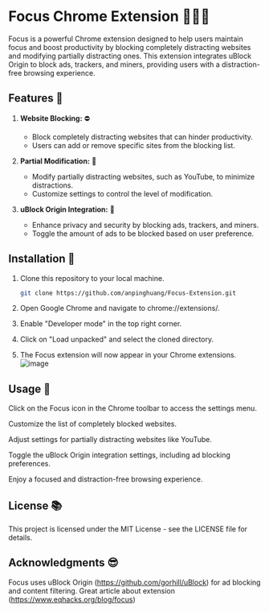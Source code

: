 # Focus Chrome Extension 🌟😵‍💫

Focus is a powerful Chrome extension designed to help users maintain focus and boost productivity by blocking completely distracting websites and modifying partially distracting ones. This extension integrates uBlock Origin to block ads, trackers, and miners, providing users with a distraction-free browsing experience.

## Features 🎉

1. **Website Blocking:** ⛔
   - Block completely distracting websites that can hinder productivity.
   - Users can add or remove specific sites from the blocking list.

2. **Partial Modification:** 🔀
   - Modify partially distracting websites, such as YouTube, to minimize distractions.
   - Customize settings to control the level of modification.

3. **uBlock Origin Integration:** 🚫
   - Enhance privacy and security by blocking ads, trackers, and miners.
   - Toggle the amount of ads to be blocked based on user preference.

## Installation 📲

1. Clone this repository to your local machine.

   ```bash
   git clone https://github.com/anpinghuang/Focus-Extension.git

2. Open Google Chrome and navigate to chrome://extensions/.

3. Enable "Developer mode" in the top right corner.

4. Click on "Load unpacked" and select the cloned directory.

5. The Focus extension will now appear in your Chrome extensions.
   ![image](https://github.com/anpinghuang/Focus-Extension/assets/118650416/bae12c5b-6b1a-48e7-ade1-47648957647c)

## Usage 🤯
Click on the Focus icon in the Chrome toolbar to access the settings menu.

Customize the list of completely blocked websites.

Adjust settings for partially distracting websites like YouTube.

Toggle the uBlock Origin integration settings, including ad blocking preferences.

Enjoy a focused and distraction-free browsing experience.

## License 📚
This project is licensed under the MIT License - see the LICENSE file for details.

## Acknowledgments 😎
Focus uses uBlock Origin (https://github.com/gorhill/uBlock) for ad blocking and content filtering.
Great article about extension (https://www.eqhacks.org/blog/focus)
